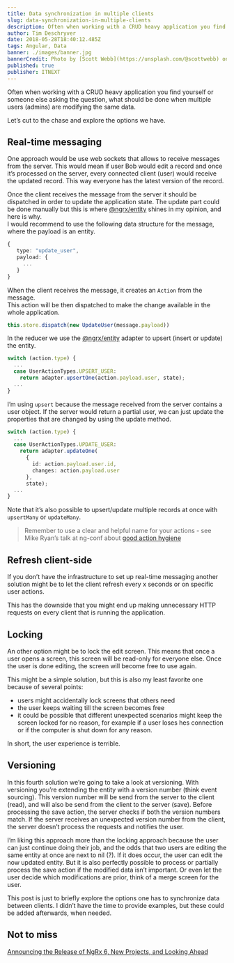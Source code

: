 ```yaml
---
title: Data synchronization in multiple clients
slug: data-synchronization-in-multiple-clients
description: Often when working with a CRUD heavy application you find yourself or someone else asking the question, what should be done when multiple users are using the same screens at the same time.
author: Tim Deschryver
date: 2018-05-28T18:40:12.485Z
tags: Angular, Data
banner: ./images/banner.jpg
bannerCredit: Photo by [Scott Webb](https://unsplash.com/@scottwebb) on [Unsplash](https://unsplash.com)
published: true
publisher: ITNEXT
---
```


Often when working with a CRUD heavy application you find yourself or someone else asking the question, what should be done when multiple users (admins) are modifying the same data.

Let’s cut to the chase and explore the options we have.

## Real-time messaging

One approach would be use web sockets that allows to receive messages from the server. This would mean if user Bob would edit a record and once it’s processed on the server, every connected client (user) would receive the updated record. This way everyone has the latest version of the record.

Once the client receives the message from the server it should be dispatched in order to update the application state. The update part could be done manually but this is where [@ngrx/entity](https://github.com/ngrx/platform/tree/master/docs/entity) shines in my opinion, and here is why.  
I would recommend to use the following data structure for the message, where the payload is an entity.

```ts
{
   type: "update_user",
   payload: {
     ...
   }
}
```

When the client receives the message, it creates an `Action` from the message.  
This action will be then dispatched to make the change available in the whole application.

```ts
this.store.dispatch(new UpdateUser(message.payload))
```

In the reducer we use the [@ngrx/entity](https://www.youtube.com/watch?v=JmnsEvoy-gY) adapter to upsert (insert or update) the entity.

```ts
switch (action.type) {
  ...
  case UserActionTypes.UPSERT_USER:
    return adapter.upsertOne(action.payload.user, state);
  ...
}
```

I’m using `upsert` because the message received from the server contains a user object. If the server would return a partial user, we can just update the properties that are changed by using the update method.

```ts
switch (action.type) {
  ...
  case UserActionTypes.UPDATE_USER:
    return adapter.updateOne(
      {
        id: action.payload.user.id,
        changes: action.payload.user
      },
      state);
  ...
}
```

Note that it’s also possible to upsert/update multiple records at once with `upsertMany` or `updateMany`.

> Remember to use a clear and helpful name for your actions - see Mike Ryan’s talk at ng-conf about [good action hygiene](https://www.youtube.com/watch?v=JmnsEvoy-gY)

## Refresh client-side

If you don’t have the infrastructure to set up real-time messaging another solution might be to let the client refresh every x seconds or on specific user actions.

This has the downside that you might end up making unnecessary HTTP requests on every client that is running the application.

## Locking

An other option might be to lock the edit screen. This means that once a user opens a screen, this screen will be read-only for everyone else. Once the user is done editing, the screen will become free to use again.

This might be a simple solution, but this is also my least favorite one because of several points:

- users might accidentally lock screens that others need
- the user keeps waiting till the screen becomes free
- it could be possible that different unexpected scenarios might keep the screen locked for no reason, for example if a user loses hes connection or if the computer is shut down for any reason.

In short, the user experience is terrible.

## Versioning

In this fourth solution we’re going to take a look at versioning. With versioning you’re extending the entity with a version number (think event sourcing). This version number will be send from the server to the client (read), and will also be send from the client to the server (save). Before processing the save action, the server checks if both the version numbers match. If the server receives an unexpected version number from the client, the server doesn’t process the requests and notifies the user.

I’m liking this approach more than the locking approach because the user can just continue doing their job, and the odds that two users are editing the same entity at once are next to nil (?). If it does occur, the user can edit the now updated entity. But it is also perfectly possible to process or partially process the save action if the modified data isn’t important. Or even let the user decide which modifications are prior, think of a merge screen for the user.

This post is just to briefly explore the options one has to synchronize data between clients. I didn’t have the time to provide examples, but these could be added afterwards, when needed.

## Not to miss

[Announcing the Release of NgRx 6, New Projects, and Looking Ahead](https://medium.com/ngrx/announcing-the-release-of-ngrx-6-new-projects-and-looking-ahead-5fc30bed260b)
